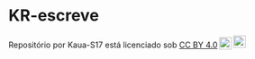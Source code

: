 # KR-escreve

<p xmlns:cc="http://creativecommons.org/ns#" xmlns:dct="http://purl.org/dc/terms/"><span property="dct:title">Repositório </ span> por <span property="cc:attributionName">Kaua-S17</span> está licenciado sob <a href="https://creativecommons.org/licenses/by/4.0/?ref=chooser-v1" target ="_blank" rel="license noopener noreferrer" style="display:inline-block;">CC BY 4.0<img style="height:22px!important;margin-left:3px;vertical-align:text-bottom; " src="https://mirrors.creativecommons.org/presskit/icons/cc.svg?ref=chooser-v1" alt=""><img style="height:22px!important;margin-left:3px;vertical -align:texto inferior;" src="https://mirrors.creativecommons.org/presskit/icons/by.svg?ref=chooser-v1" alt=""></a></p>
